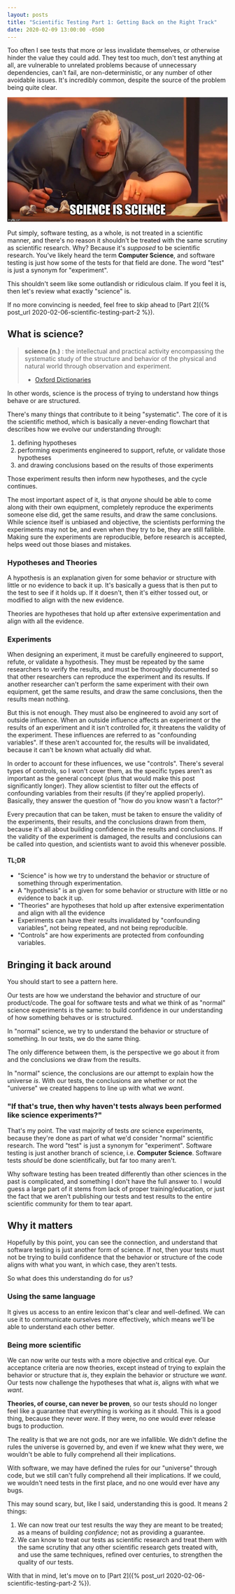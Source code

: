 ```yaml
---
layout: posts
title: "Scientific Testing Part 1: Getting Back on the Right Track"
date: 2020-02-09 13:00:00 -0500
---
```


Too often I see tests that more or less invalidate themselves, or otherwise hinder the value they could add. They test too much, don't test anything at all, are vulnerable to unrelated problems because of unnecessary dependencies, can't fail, are non-deterministic, or any number of other avoidable issues. It's incredibly common, despite the source of the problem being quite clear.

![Mr. Incredible meme saying 'Science is Science' instead of 'Math is Math'](/images/science_is_science.jpg)

Put simply, software testing, as a whole, is not treated in a scientific manner, and there's no reason it shouldn't be treated with the same scrutiny as scientific research. Why? Because it's _supposed_ to be scientific research. You've likely heard the term **Computer Science**, and software testing is just how some of the tests for that field are done. The word "test" is just a synonym for "experiment".

This shouldn't seem like some outlandish or ridiculous claim. If you feel it is, then let's review what exactly "science" is.

If no more convincing is needed, feel free to skip ahead to [Part 2]({% post_url 2020-02-06-scientific-testing-part-2 %}).

## What is science?

> **science (n.)**
> : the intellectual and practical activity encompassing the systematic study of the structure and behavior of the physical and natural world through observation and experiment.
> - [Oxford Dictionaries](https://www.lexico.com/en/definition/science)

In other words, science is the process of trying to understand how things behave or are structured.

There's many things that contribute to it being "systematic". The core of it is the scientific method, which is basically a never-ending flowchart that describes how we evolve our understanding through:
1. defining hypotheses
2. performing experiments engineered to support, refute, or validate those hypotheses
3. and drawing conclusions based on the results of those experiments

Those experiment results then inform new hypotheses, and the cycle continues.

The most important aspect of it, is that _anyone_ should be able to come along with their own equipment, completely reproduce the experiments someone else did, get the same results, and draw the same conclusions. While science itself is unbiased and objective, the scientists performing the experiments may not be, and even when they try to be, they are still fallible. Making sure the experiments are reproducible, before research is accepted, helps weed out those biases and mistakes.

### Hypotheses and Theories

A hypothesis is an explanation given for some behavior or structure with little or no evidence to back it up. It's basically a guess that is then put to the test to see if it holds up. If it doesn't, then it's either tossed out, or modified to align with the new evidence.

Theories are hypotheses that hold up after extensive experimentation and align with all the evidence.

### Experiments

When designing an experiment, it must be carefully engineered to support, refute, or validate a hypothesis. They must be repeated by the same researchers to verify the results, and must be thoroughly documented so that other researchers can reproduce the experiment and its results. If another researcher can't perform the same experiment with their own equipment, get the same results, and draw the same conclusions, then the results mean nothing.

But this is not enough. They must also be engineered to avoid any sort of outside influence. When an outside influence affects an experiment or the results of an experiment and it isn't controlled for, it threatens the validity of the experiment. These influences are referred to as "confounding variables". If these aren't accounted for, the results will be invalidated, because it can't be known what actually did what.

In order to account for these influences, we use "controls". There's several types of controls, so I won't cover them, as the specific types aren't as important as the general concept (plus that would make this post significantly longer). They allow scientist to filter out the effects of confounding variables from their results (if they're applied properly). Basically, they answer the question of "how do you know <thing> wasn't a factor?"

Every precaution that can be taken, must be taken to ensure the validity of the experiments, their results, and the conclusions drawn from them, because it's all about building confidence in the results and conclusions. If the validity of the experiment is damaged, the results and conclusions can be called into question, and scientists want to avoid this whenever possible.

#### TL;DR

- "Science" is how we try to understand the behavior or structure of something through experimentation.
- A "hypothesis" is an given for some behavior or structure with little or no evidence to back it up.
- "Theories" are hypotheses that hold up after extensive experimentation and align with all the evidence
- Experiments can have their results invalidated by "confounding variables", not being repeated, and not being reproducible.
- "Controls" are how experiments are protected from confounding variables.

## Bringing it back around

You should start to see a pattern here.

Our tests are how we understand the behavior and structure of our product/code. The goal for software tests and what we think of as "normal" science experiments is the same: to build confidence in our understanding of how something behaves or is structured.

In "normal" science, we try to understand the behavior or structure of something. In our tests, we do the same thing.

The only difference between them, is the perspective we go about it from and the conclusions we draw from the results.

In "normal" science, the conclusions are our attempt to explain how the universe _is_. With our tests, the conclusions are whether or not the "universe" we created happens to line up with what we _want_.

### "If that's true, then why haven't tests always been performed like science experiments?"

That's my point. The vast majority of tests _are_ science experiments, because they're done as part of what we'd consider "normal" scientific research. The word "test" is just a synonym for "experiment". Software testing is just another branch of science, i.e. **Computer Science**. Software tests _should_ be done scientifically, but far too many aren't.

Why software testing has been treated differently than other sciences in the past is complicated, and something I don't have the full answer to. I would guess a large part of it stems from lack of proper training/education, or just the fact that we aren't publishing our tests and test results to the entire scientific community for them to tear apart.

## Why it matters

Hopefully by this point, you can see the connection, and understand that software testing is just another form of science. If not, then your tests must not be trying to build confidence that the behavior or structure of the code aligns with what you want, in which case, they aren't tests.

So what does this understanding do for us?

### Using the same language

It gives us access to an entire lexicon that's clear and well-defined. We can use it to communicate ourselves more effectively, which means we'll be able to understand each other better.

### Being more scientific

We can now write our tests with a more objective and critical eye. Our acceptance criteria are now theories, except instead of trying to explain the behavior or structure that _is_, they explain the behavior or structure we _want_. Our tests now challenge the hypotheses that what _is_, aligns with what we _want_.

**Theories, of course, can never be proven**, so our tests should no longer feel like a guarantee that everything is working as it should. This is a good thing, because they never _were_. If they were, no one would ever release bugs to production.

The reality is that we are not gods, nor are we infallible. We didn't define the rules the universe is governed by, and even if we knew what they were, we wouldn't be able to fully comprehend all their implications.

With software, we may have defined the rules for our "universe" through code, but we still can't fully comprehend all their implications. If we could, we wouldn't need tests in the first place, and no one would ever have any bugs.

This may sound scary, but, like I said, understanding this is good. It means 2 things:
1. We can now treat our test results the way they are meant to be treated; as a means of building _confidence_; not as providing a guarantee.
2. We can know to treat our tests as scientific research and treat them with the same scrutiny that any other scientific research gets treated with, and use the same techniques, refined over centuries, to strengthen the quality of our tests.

With that in mind, let's move on to [Part 2]({% post_url 2020-02-06-scientific-testing-part-2 %}).
